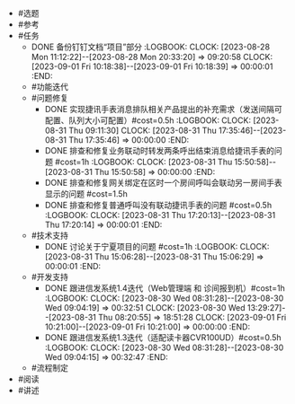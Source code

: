- #选题
- #参考
- #任务
	- DONE 备份钉钉文档“项目”部分
	  :LOGBOOK:
	  CLOCK: [2023-08-28 Mon 11:12:22]--[2023-08-28 Mon 20:33:20] =>  09:20:58
	  CLOCK: [2023-09-01 Fri 10:18:38]--[2023-09-01 Fri 10:18:39] =>  00:00:01
	  :END:
	- #功能迭代
	- #问题修复
		- DONE 实现捷讯手表消息排队相关产品提出的补充需求（发送间隔可配置、队列大小可配置）#cost=0.5h
		  :LOGBOOK:
		  CLOCK: [2023-08-31 Thu 09:11:30]
		  CLOCK: [2023-08-31 Thu 17:35:46]--[2023-08-31 Thu 17:35:46] =>  00:00:00
		  :END:
		- DONE 排查和修复业务联动时转发两条呼出结束消息给捷讯手表的问题 #cost=1h
		  :LOGBOOK:
		  CLOCK: [2023-08-31 Thu 15:50:58]--[2023-08-31 Thu 15:50:58] =>  00:00:00
		  :END:
		- DONE 排查和修复网关绑定在区时一个房间呼叫会联动另一房间手表显示的问题 #cost=1.5h
		- DONE 排查和修复普通呼叫没有联动捷讯手表的问题 #cost=0.5h
		  :LOGBOOK:
		  CLOCK: [2023-08-31 Thu 17:20:13]--[2023-08-31 Thu 17:20:14] =>  00:00:01
		  :END:
	- #技术支持
		- DONE 讨论关于宁夏项目的问题 #cost=1h
		  :LOGBOOK:
		  CLOCK: [2023-08-31 Thu 15:06:28]--[2023-08-31 Thu 15:06:29] =>  00:00:01
		  :END:
	- #开发支持
		- DONE 跟进信发系统1.4迭代（Web管理端 和 诊间报到机）#cost=1h
		  :LOGBOOK:
		  CLOCK: [2023-08-30 Wed 08:31:28]--[2023-08-30 Wed 09:04:19] =>  00:32:51
		  CLOCK: [2023-08-30 Wed 13:29:27]--[2023-08-31 Thu 08:20:55] =>  18:51:28
		  CLOCK: [2023-09-01 Fri 10:21:00]--[2023-09-01 Fri 10:21:00] =>  00:00:00
		  :END:
		- DONE 跟进信发系统1.3迭代（适配读卡器CVR100UD）#cost=0.5h
		  :LOGBOOK:
		  CLOCK: [2023-08-30 Wed 08:31:28]--[2023-08-30 Wed 09:04:15] =>  00:32:47
		  :END:
	- #流程制定
- #阅读
- #讲述